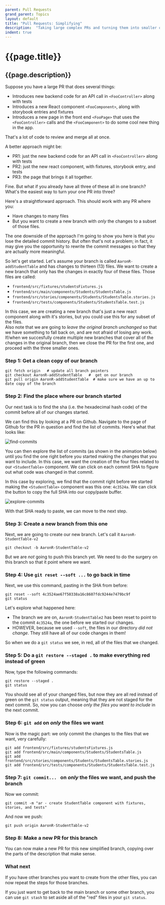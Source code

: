 ```yaml
---
parent: Pull Requests
grand_parent: Topics
layout: default
title: "Pull Requests: Simplifying"
description:  "Taking large complex PRs and turning them into smaller ones"
indent: true
---
```


# {{page.title}}

## {{page.description}}

Suppose you have a large PR that does several things:
* Introduces new backend code for an API call in `<FooController>` along with tests
* Introduces a new React component `<FooComponent>`, along with storybook entries and fixtures
* Introduces a new page in the front end `<FooPage>` that uses the `<FooController>` calls and the `<FooComponent>` to do some cool new thing in the app.

That's a lot of code to review and merge all at once. 

A better approach might be:
* PR1: just the new backend code for an API call in `<FooController>` along with tests
* PR2: just the new react component, with fixtures, storybook entry, and tests
* PR3: the page that brings it all together.

Fine. But what if you already have all three of these all in one branch? What's the easiest way to turn your one PR into three?

Here's a straightforward approach.  This should work with any PR where you:
* Have changes to many files
* But you want to create a new branch with *only* the changes to a subset of those files.

The one downside of the approach I'm going to show you here is that you lose the detailed commit history.  But often that's not a problem; in fact, it may give you the opportunity to rewrite the commit messages
so that they are actually more meaningful.  

So let's get started.  Let's assume your branch is called `AaronR-addStudentTable` and has changes to thirteen (13) files.   We want to create a new branch that only has the changes in exactly four of these files.
Those files are called:
* `frontend/src/fixtures/studentsFixtures.js`
* `frontend/src/main/components/Students/StudentsTable.js`
* `frontend/src/stories/components/Students/StudentsTable.stories.js`
* `frontend/src/tests/components/Students/StudentsTable.test.js`

In this case, we are creating a new branch that's just a new react component along with it's stories, but you could use this for any subset of the files.  
Also note that we are going to *leave the original branch unchanged* so that we have something to fall back on, and are not afraid of losing any work.  If/when we succesfully create
multiple new branches that cover all of the changes in the original branch, then we close the PR for the first one, and proceed with the three smaller ones.

### Step 1: Get a clean copy of our branch

```
git fetch origin   # update all branch pointers
git checkout AaronR-addStudentTable   #  get on our branch
git pull origin AaronR-addStudentTable  # make sure we have an up to date copy of the branch
```

### Step 2: Find the place where our branch started

Our next task is to find the sha (i.e. the hexadecimal hash code) of the commit before all of our changes started.

We can find this by looking at a PR on Github.  Navigate to the page of Github for the PR in question and find
the list of commits.  Here's what that looks like:

![find-commits](https://github.com/ucsb-cs156/ucsb-cs156.github.io/assets/1119017/76a02835-b611-4e8a-890c-e6d748f96896)

You can then explore the list of commits (as shown in the animation below) until you find the one right before you started making the changes that you want to include.
In this case, we want the creation of the four files related to our `<StudentTable>` component.   We can click on each commit SHA to
figure out what code was changed in that commit.

In this case by exploring, we find that the commit right before we started making the `<StudentTable>` component was this one: `4c3524a`. We can click the button
to copy the full SHA into our copy/paste buffer.

![explore-commits](https://github.com/ucsb-cs156/ucsb-cs156.github.io/assets/1119017/607f099e-3835-468e-a837-a22ee2cfc6ec)

With that SHA ready to paste, we can move to the next step.

### Step 3: Create a new branch from this one

Next, we are going to create our new branch.  Let's call it `AaronR-StudentTable-v2`

```
git checkout -b AaronR-StudentTable-v2
```

But we are *not* going to push this branch yet.  We need to do the surgery on this branch so that it point where we want.

### Step 4: Use `git reset --soft ...` to go back in time

Next, we use this command, pasting in the SHA from before:

```
git reset --soft 4c3524ae67f50338a16c8607fdc9244e7479bc9f
git status
```

Let's explore what happened here:
* The branch we are on, `AaronR-StudentTable2` has been reset to point to the commit `4c3524a`, the one before we started our changes.
* HOWEVER, because we used `--soft`, the files in our directory *did not change*. They still have all of our code changes in them!

So when we do a `git status` we see, in red, all of the files that we changed.

### Step 5: Do a `git restore --staged .` to make everything red instead of green

Now, type the following commands:

```
git restore --staged .
git status
```

You should see all of your changed files, but now they are all red instead of green on the `git status` output,
meaning that they are not staged for the next commit.  So, now you can choose *only the files you want to include* in
the next commit.

### Step 6: `git add` on *only* the files we want

Now is the magic part: we only commit the changes to the files that we want, very carefully:

```
git add frontend/src/fixtures/studentsFixtures.js
git add frontend/src/main/components/Students/StudentsTable.js
git add frontend/src/stories/components/Students/StudentsTable.stories.js
git add frontend/src/tests/components/Students/StudentsTable.test.js
```

### Step 7: `git commit... ` on *only* the files we want, and push the branch

Now we commit:

```
git commit -m "ar - create StudentTable component with fixtures, stories, and tests"
```

And now we push:

```
git push origin AaronR-StudentTable-v2
```

### Step 8: Make a new PR for this branch

You can now make a new PR for this new simplified branch, copying over the parts of the description that make sense.

### What next

If you have other branches you want to create from the other files, you can now repeat the steps for those branches.

If you just want to get back to the main branch or some other branch, you can use `git stash` to set aside all of the "red" files in your `git status`.







